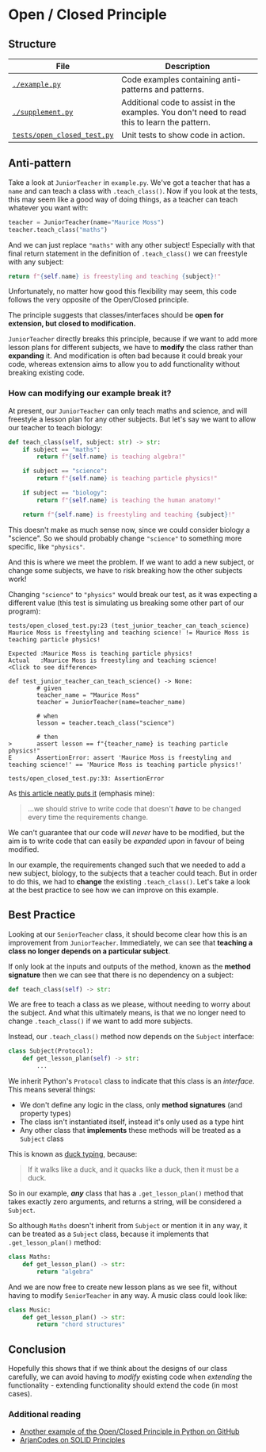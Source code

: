 # Open / Closed Principle

## Structure

| File      | Description |
| ----------- | ----------- |
| [`./example.py`](example.py)      | Code examples containing anti-patterns and patterns.       |
| [`./supplement.py`](supplement.py)     | Additional code to assist in the examples. You don't need to read this to learn the pattern.        |
| [`tests/open_closed_test.py`](../../../tests/solid_single_responsibility_test.py)   | Unit tests to show code in action.        |

## Anti-pattern

Take a look at `JuniorTeacher` in `example.py`. We've got a teacher that has a `name`
and can teach a class with `.teach_class()`. Now if you look at the tests, this may
seem like a good way of doing things, as a teacher can teach whatever you want with:

```python
teacher = JuniorTeacher(name="Maurice Moss")
teacher.teach_class("maths")
```

And we can just replace `"maths"` with any other subject! Especially with
that final return statement in the definition of `.teach_class()` we can freestyle with
any subject:

```python
return f"{self.name} is freestyling and teaching {subject}!"
```

Unfortunately, no matter how good this flexibility may seem, this code follows the very
opposite of the Open/Closed principle.

The principle suggests that classes/interfaces should be **open for extension, but 
closed to modification.**

`JuniorTeacher` directly breaks this principle, because if we want to add more lesson
plans for different subjects, we have to **modify** the class rather than **expanding**
it. And modification is often bad because it could break your code, whereas extension
aims to allow you to add functionality without breaking existing code.

### How can modifying our example break it?

At present, our `JuniorTeacher` can only teach maths and science, and will freestyle a
lesson plan for any other subjects. But let's say we want to allow our teacher to
teach biology:

```python
def teach_class(self, subject: str) -> str:
    if subject == "maths":
        return f"{self.name} is teaching algebra!"

    if subject == "science":
        return f"{self.name} is teaching particle physics!"

    if subject == "biology":
        return f"{self.name} is teaching the human anatomy!"

    return f"{self.name} is freestyling and teaching {subject}!"
```

This doesn't make as much sense now, since we could consider biology a "science". So we
should probably change `"science"` to something more specific, like `"physics"`.

And this is where we meet the problem. If we want to add a new subject, or change some
subjects, we have to risk breaking how the other subjects work!

Changing `"science"` to `"physics"` would break our test, as it was expecting a
different value (this test is simulating us breaking some other part of our program):

```shell
tests/open_closed_test.py:23 (test_junior_teacher_can_teach_science)
Maurice Moss is freestyling and teaching science! != Maurice Moss is teaching particle physics!

Expected :Maurice Moss is teaching particle physics!
Actual   :Maurice Moss is freestyling and teaching science!
<Click to see difference>

def test_junior_teacher_can_teach_science() -> None:
        # given
        teacher_name = "Maurice Moss"
        teacher = JuniorTeacher(name=teacher_name)
    
        # when
        lesson = teacher.teach_class("science")
    
        # then
>       assert lesson == f"{teacher_name} is teaching particle physics!"
E       AssertionError: assert 'Maurice Moss is freestyling and teaching science!' == 'Maurice Moss is teaching particle physics!'

tests/open_closed_test.py:33: AssertionError
```

As [this article neatly puts it](http://joelabrahamsson.com/a-simple-example-of-the-openclosed-principle/#:~:text=we%20should%20strive%20to%20write%20code%20that%20doesn%E2%80%99t%20have%20to%20be%20changed%20every%20time%20the%20requirements%20change)
(emphasis mine):

> ...we should strive to write code that doesn't ***have*** to be changed every time the 
> requirements change.

We can't guarantee that our code will _never_ have to be modified, but the aim is to
write code that can easily be _expanded upon_ in favour of being modified.

In our example, the requirements changed such that we needed to add a new subject,
biology, to the subjects that a teacher could teach. But in order to do this, we had
to **change** the existing `.teach_class()`. Let's take a look at the best practice
to see how we can improve on this example.

## Best Practice

Looking at our `SeniorTeacher` class, it should become clear how this is
an improvement from `JuniorTeacher`. Immediately, we can see that **teaching a class no
longer depends on a particular subject**.

If only look at the inputs and outputs of the method, known as the **method signature**
then we can see that there is no dependency on a subject:

```python
def teach_class(self) -> str:
```

We are free to teach a class as we please, without needing to worry about the subject.
And what this ultimately means, is that we no longer need to change `.teach_class()` if
we want to add more subjects.

Instead, our `.teach_class()` method now depends on the `Subject` interface:

```python
class Subject(Protocol):
    def get_lesson_plan(self) -> str:
        ...
```

We inherit Python's `Protocol` class to indicate that this class is an _interface_.
This means several things:
 - We don't define any logic in the class, only **method signatures** (and property
types)
 - The class isn't instantiated itself, instead it's only used as a type hint
 - Any other class that **implements** these methods will be treated as a `Subject`
class

This is known as [duck typing](https://en.wikipedia.org/wiki/Duck_typing), because:

> If it walks like a duck, and it quacks like a duck, then it must be a duck.

So in our example, ***any*** class that has a `.get_lesson_plan()` method that takes
exactly zero arguments, and returns a string, will be considered a `Subject`.

So although `Maths` doesn't inherit from `Subject` or mention it in any way, it can be
treated as a `Subject` class, because it implements that `.get_lesson_plan()` method:

```python
class Maths:
    def get_lesson_plan() -> str:
        return "algebra"
```

And we are now free to create new lesson plans as we see fit, without having to modify
`SeniorTeacher` in any way. A music class could look like:

```python
class Music:
    def get_lesson_plan() -> str:
        return "chord structures"
```

## Conclusion

Hopefully this shows that if we think about the designs of our class carefully, we can
avoid having to _modify_ existing code when _extending_ the functionality - extending
functionality should extend the code (in most cases).

### Additional reading

 - [Another example of the Open/Closed Principle in Python on GitHub](https://github.com/heykarimoff/solid.python/blob/master/2.ocp.py)
 - [ArjanCodes on SOLID Principles](https://www.youtube.com/watch?v=pTB30aXS77U)
 